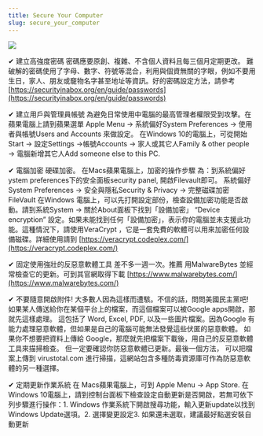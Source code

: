 ```yaml
---
title: Secure Your Computer
slug: secure_your_computer
---
```


![](/images/coverchap_4.jpg)




<span class="highlight_color">✔ 建立高強度密碼</span> 密碼應要原創、複雜、不含個人資料且每三個月定期更改。 難破解的密碼使用了字母、數字、符號等混合，利用與個資無關的字眼，例如不要用生日，家人、朋友或竉物名字甚至地址等資訊。好的密碼設定方法，請參考 [https://securityinabox.org/en/guide/passwords](https://securityinabox.org/en/guide/passwords)

<span class="highlight_color">✔ 建立用戶與管理員帳號</span> 為避免日常使用中電腦的最高管理者權限受到攻擊。在蘋果電腦上請到蘋果選單 Apple Menu → 系統偏好System Preferences → 使用者與帳號Users and Accounts 來做設定。 在Windows 10的電腦上，可從開始 Start → 設定Settings →帳號Accounts → 家人或其它人Family &amp; other people → 電腦新增其它人Add someone else to this PC.

<span class="highlight_color">✔ 電腦加密</span> 硬碟加密。 在Macs蘋果電腦上，加密的操作步驟 為：到系統偏好ystem preferences下的安全面板security panel, 開啟Filevault即可。 系統偏好System Preferences → 安全與隱私Security &amp; Privacy → 完整磁碟加密FileVault 在Windows 電腦上，可以先打開設定部份，檢查設備加密功能是否啟動。請到系統System → 關於About面板下找到「設備加密」 “Device encryption” 設定。如果未能找到任何「設備加密」，表示你的電腦並未支援此功能。這種情況下，請使用VeraCrypt ，它是一套免費的軟體可以用來加密任何設備磁碟。詳細使用請到 [https://veracrypt.codeplex.com/](https://veracrypt.codeplex.com/)




<span class="highlight_color">✔ 固定使用強壯的反惡意軟體工具</span>  差不多一週一次。推薦 用MalwareBytes 並經常檢查它的更新。可到其官網取得下載  [https://www.malwarebytes.com/](https://www.malwarebytes.com/)

<span class="highlight_color">✔ 不要隨意開啟附件!</span> 大多數人因為這樣而遭駭。不信的話，問問美國民主黨吧! 如果某人傳送給你在某個平台上的檔案，而這個檔案可以被Google apps開啟，那就先這樣處理。 這包括了 Word, Excel, PDF, 以及一些圖片檔案。因為Google 有能力處理惡意軟體，但如果是自己的電腦可能無法發覺這些伏匿的惡意軟體。 如果你不想要把資料上傳給 Google，那麼就先把檔案下載後，用自己的反惡意軟體工具來描掃檢查。 但一定要確認你防惡意軟體已更新。最後一個方法， 可以把檔案上傳到 virustotal.com 進行掃描，這網站包含多種防毒資源庫可作為防惡意軟體的另一種選擇。

<span class="highlight_color">✔ 定期更新作業系統</span> 在 Macs蘋果電腦上，可到 Apple Menu → App Store. 在Windows 10電腦上，請到控制台面板下檢查設定自動更新是否開啟，若無可依下列步驟進行操作：1. Windows 作業系統下開啟搜尋功能，輸入更新update以找到 Windows Update選項。2. 選擇變更設定3. 如果還未選取，建議最好點選安裝自動更新
